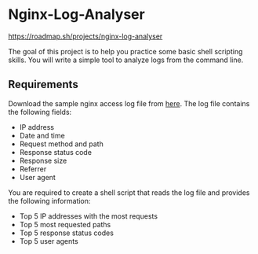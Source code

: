 # Nginx-Log-Analyser
https://roadmap.sh/projects/nginx-log-analyser

The goal of this project is to help you practice some basic shell scripting skills. You will write a simple tool to analyze logs from the command line.

## Requirements
Download the sample nginx access log file from [here](https://gist.githubusercontent.com/kamranahmedse/e66c3b9ea89a1a030d3b739eeeef22d0/raw/77fb3ac837a73c4f0206e78a236d885590b7ae35/nginx-access.log). 
The log file contains the following fields:

- IP address
- Date and time
- Request method and path
- Response status code
- Response size
- Referrer
- User agent

You are required to create a shell script that reads the log file and provides the following information:

- Top 5 IP addresses with the most requests
- Top 5 most requested paths
- Top 5 response status codes
- Top 5 user agents
